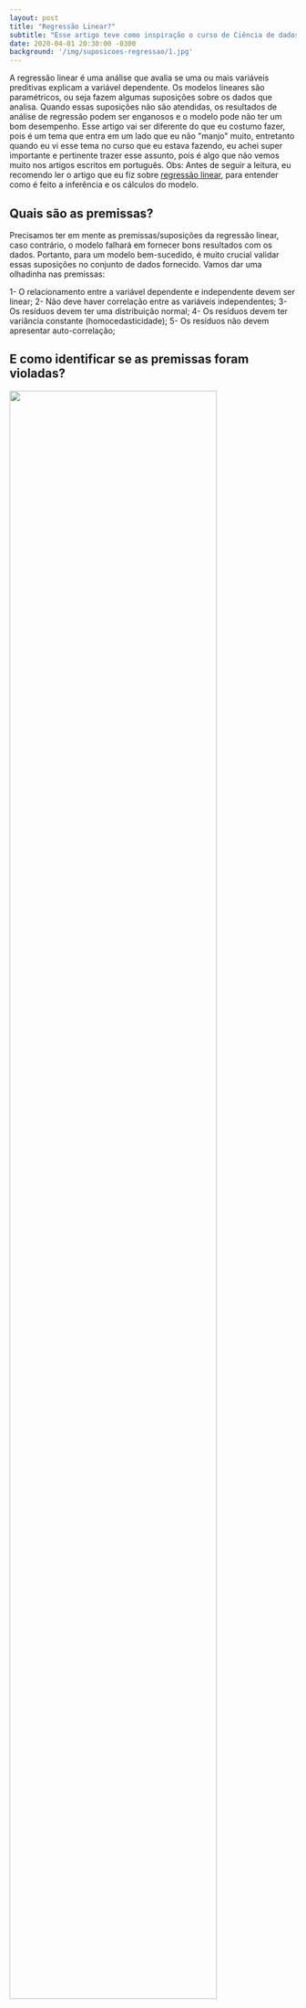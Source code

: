 ```yaml
---
layout: post
title: "Regressão Linear?"
subtitle: "Esse artigo teve como inspiração o curso de Ciência de dados disponibilizado pela Packt, onde em um dos capítulos foi apresentado essas premissas/suposições e eu achei super interessante trazer esse tópico!"
date: 2020-04-01 20:30:00 -0300
background: '/img/suposicoes-regressao/1.jpg'
---
```


A regressão linear é uma análise que avalia se uma ou mais variáveis ​​preditivas explicam a variável dependente. Os modelos lineares são paramétricos, ou seja fazem algumas suposições sobre os dados que analisa. Quando essas suposições não são atendidas, os resultados de análise de regressão podem ser enganosos e o modelo pode não ter um bom desempenho.
Esse artigo vai ser diferente do que eu costumo fazer, pois é um tema que entra em um lado que eu não "manjo" muito, entretanto quando eu vi esse tema no curso que eu estava fazendo, eu achei super importante e pertinente trazer esse assunto, pois é algo que não vemos muito nos artigos escritos em português.
Obs: Antes de seguir a leitura, eu recomendo ler o artigo que eu fiz sobre [regressão linear](https://lauradamacenoalmeida.github.io/2020/04/01/regressao-linear.html), para entender como é feito a inferência e os cálculos do modelo.

## Quais são as premissas?
Precisamos ter em mente as premissas/suposições da regressão linear, caso contrário, o modelo falhará em fornecer bons resultados com os dados. Portanto, para um modelo bem-sucedido, é muito crucial validar essas suposições no conjunto de dados fornecido. Vamos dar uma olhadinha nas premissas:

1- O relacionamento entre a variável dependente e independente devem ser linear;
2- Não deve haver correlação entre as variáveis independentes;
3- Os resíduos devem ter uma distribuição normal;
4- Os resíduos devem ter variância constante (homocedasticidade);
5- Os resíduos não devem apresentar auto-correlação;

## E como identificar se as premissas foram violadas?

<img src="https://media.giphy.com/media/iHe7mA9M9SsyQ/giphy.gif" width="85%">

### 1- O relacionamento entre a variável dependente e independente devem ser linear;
Uma forma de garantir essa premissa é na hora de fazer o feature engineer, uma alternativa é utilizar o cálculo de Pearson pra calcular a correlação entre os atributos independentes e a variável alvo ou utilizarmos análise gráfica da variável independentes com a alvo para selecionar quais variáveis serão fornecidas como entrada pro modelo.
O interessante da análise gráfica é que conseguimos observar qual o tipo de relacionamento que as variáveis independentes(X) têm e analisar a contribuição da variável delas para Y ou a variável alvo, pois eu quero explicar a variabilidade de Y de acordo com o X.
Se utilizarmos o mesmo exemplo do artigo anterior, prever as notas de matemática (você pode encontrar os códigos utilizados clicando aqui) e plotar as variáveis independente pela dependente, conseguimos obter o seguinte gráfico abaixo, onde podemos notar alguns relacionamentos lineares entre as variáveis NU_NOTA_LC, NU_NOTA_CH e NU_NOTA_CN com a variável alvo NU_NOTA_MT.

<img src="https://miro.medium.com/max/1400/1*8AQKqdstfuDhs1Jqd4FA-w.png" width="85%">

Vale lembrar que o cálculo de Pearson retorna um valor entre 1 e -1, e quanto mais próximo de 1 há uma relação linear forte positiva, já próximo de -1 há uma relação linear forte negativa e mais próximo de 0 não relacionamento linear entre as variáveis.

<img src="https://miro.medium.com/max/1400/0*WqIzwZXa7hxOvdVr.png" width="85%">

### 2- Não deve haver correlação entre as variáveis independentes (multicolinearidade)
Quando as variáveis independentes são correlacionadas entre si, temos um problema chamado **multicolinearidade**.
Isso leva ao desenvolvimento de um modelo com coeficientes que possuem valores que dependem da presença de outras variáveis. Em outras palavras, teremos um modelo que mudará drasticamente se uma variável independente for removida, portanto um modelo como esse será impreciso.

Então na hora de selecionar as variáveis independentes, escolhas as que tem uma correlação alta com a variável alvo e que não tenham correlação com outras variáveis independentes ou que tenham uma correlação muito fraca.
Vamos para um exemplo: Conforme o exemplo que eu utilizei no artigo sobre regressão linear, a variável independente utilizada é a Nota de matemática (NU_NOTA_MT) e se notarmos ela tem uma correlação alta com outras variáveis, agora se olharmos para uma dessas variáveis por exemplo: TP_PRESENCA_CH, que é se o aluno foi ou não na prova de ciências humanas, ela tem uma correlação alta com outras variáveis, por exemplo: TP_PRESENCA_MT, NU_NOTA_CN, NU_NOTA_CH, etc..

Portanto vale refletir se essa variável é realmente importante pro modelo, se for, precisamos levar em consideração a correlação da variáveis TP_PRESENCA_MT, NU_NOTA_CN, NU_NOTA_CH com a variável alvo e escolher dentre elas e a TP_PRESENCA_CH qual melhor se ajusta ao modelo.

<img src="https://miro.medium.com/max/1400/0*5LztGTbKUd199lmm.png" width="85%">

### 3- Os resíduos devem ter uma distribuição normal
Isso é feito para que o erro padrão das estimativas sejam calculados corretamente.
**Mas o que são resíduos?**

Conforme o conceito explicado no meu artigo sobre regressão linear, O resíduo representa a quantidade da variabilidade que Y que o modelo ajustado não consegue explicar. E os resíduos podem ser calculados com a seguinte fórmula:
residuo = Y-Yˆ
Onde Y é o valor real e Y^é o valor calculado pelo modelo.
Para verificar se seus resíduos apresentam uma distribuição normal, você pode usar gráficos: histograma, X ou Q-Qplot.

<img src="https://miro.medium.com/max/1400/1*zz9rr_6JFn67WTR7W4p7RQ.png" width="85%">

Ou realizar o teste de Shapiro-Wilk, que também mostra se existe normalidade dos resíduos, retornando o valor de p-value:
* Se o p-valor for maior que 0,05 => resíduos com normalidade
* Se o p-valor for menor que 0,05 =>resíduos sem normalidade

### 4- Os resíduos devem ter variância constante (homocedasticidade)
Com a regressão é assumido que cada ponto de dados contribui com explicação igual para a variabilidade que estamos procurando modelar. Se alguns pontos de dados contribuíram com mais explicação que outros, nossa linha de regressão será puxado em direção aos pontos com mais informação.
**Homocedasticidade** é o termo para designar variância constante dos erros/ resíduos para observações distintas (Xij). Caso a suposição de homocedasticidade não seja válida, podemos dizer que:
* *Os erros padrões dos estimadores, obtidos pelo Método dos Mínimos Quadrados, são incorretos e portanto a inferência estatística não é válida.*
* *Não podemos mais dizer que os Estimadores de Mínimos Quadrados são os melhores estimadores de mínima variância para β.*

Quando não há variação constante, temos o problema de **heterocedasticidade**, ou seja, a variância dos erros será diferente para cada valor condicional de X. Podemos observar se há esse problema de 2 formas: Análise gráfica, ou Testes estatísticos.

Através da análise gráfica podemos utilizar a imagem a seguir.

<img src="https://miro.medium.com/max/1400/1*jbPACOcXGdcHJ6lU35jSFg.png" width="85%">

Já com os testes estatísticos pode ser utilizado: [Teste Goldfeld-Quandt](https://www4.eco.unicamp.br/docentes/gori/images/arquivos/EconometriaI/Econometria_Cap12_Heterocedasticidade.pdf), [Teste de Breusch-Pagan](http://www.portalaction.com.br/analise-de-regressao/32-diagnostico-de-homocedasticidade), [Teste de White](https://www4.eco.unicamp.br/docentes/gori/images/arquivos/EconometriaI/Econometria_Cap12_Heterocedasticidade.pdf). Não irei entrar em detalhes sobre o que seria cada um destes testes e como utilizá-los, entretanto deixarei alguns links pra caso vocês tenham interesse no assunto.

### 5- Os resíduos não devem apresentar auto-correlação
Esta premissa pode ser verificada graficamente, representando os resíduos em função dos valores estimados da variável dependente Y, em um gráfico residual.
Quando há correlação nos resíduos, temos o problema conhecido como auto-correlação. A existência dela é uma violação grave das premissas do modelo
linear, pois interfere diretamente na distribuição dos resíduos.
Modelos que apresentam auto-correlação nos resíduos são claramente
identificados através da análise de resíduos, podendo ser identificado quando os resíduos não se comportam de forma aleatória, ou seja, seguem um padrão, e demonstram uma falha grave na especificação do modelo para o conjunto de dados.
Além da visualização gráfico, você pode validar se há auto-correlação nos resíduos, utilizando o teste estatístico chamado [Durbin-Watson](http://www.portalaction.com.br/analise-de-regressao/33-diagnostico-de-independencia), que testa a hipótese nula de que os resíduos não são linearmente correlacionados automaticamente, o resultado final varia entre 0 e 4, e valores entre 1,5 <d <2,5 mostram que não há correlação.


Para quem quiser realizar as validações das premissas nos dados, tem esse artigo que o autor realizou essas [validações no python](https://towardsdatascience.com/assumptions-of-linear-regression-algorithm-ed9ea32224e1), e para os apaixonados por R tem um artigo sensacional escrito pela comunidade da linguagem, para acessar clique [aqui](http://r-statistics.co/Assumptions-of-Linear-Regression.html).

Ufa!! Muita informação né?! Então nesse artigo aprendemos:
1- O que é uma premissa e qual a sua importância nos nossos modelos de regressão linear.
2- Quais são essas premissas.
3- Quais explorações ou testes estatísticos fazer para garantir que as premissas não estão sendo violadas.

Qualquer dúvida ou feedback podem me chamar no [Linkedin](https://www.linkedin.com/in/laura-damaceno/) ou no [Instagram](https://instagram.com/laura_damaceno_almeida).

<img src="https://miro.medium.com/max/1000/0*jcHx2Jp5OX27uEtQ.gif" width="85%">

Referências:
* [FMU- Análise de regressão](https://sites.google.com/site/fmuregressao/aula-3)
* [Assumptions of Linear Regression](https://medium.com/@asutosh405/assumptions-of-linear-regression-b3d94d2b297f)
* [Assumptions of Linear Regression Algorithm](https://towardsdatascience.com/assumptions-of-linear-regression-algorithm-ed9ea32224e1)
* [Assumptions of Linear Regression -Statistics](https://www.statisticssolutions.com/assumptions-of-linear-regression/)